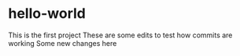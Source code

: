 # hello-world
This is the first project
These are some edits to test how commits are working
Some new changes here
